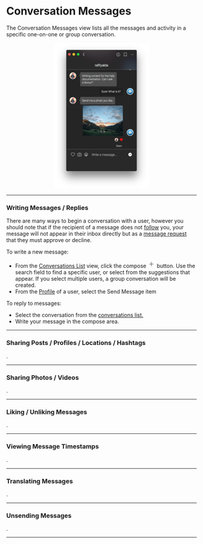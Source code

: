 # Conversation Messages

The Conversation Messages view lists all the messages and activity in a specific one-on-one or group conversation.

<p style="text-align: center; margin-top: 1em;"><img src="/views/assets/conversation.png" width="50%" height="50%" /></p>

<hr />

### Writing Messages / Replies

There are many ways to begin a conversation with a user, however you should note that if the recipient of a message does not [follow](/getstarted/follow-profile.md) you, your message will not appear in their inbox directly but as a [message request](/views/conversations/list.md#message-requests) that they must approve or decline.

To write a new message:

- From the [Conversations List](/views/conversations/list.md) view, click the compose <img src="/views/assets/compose.png" width="20" height="20" /> button. Use the search field to find a specific user, or select from the suggestions that appear. If you select multiple users, a group conversation will be created.
- From the [Profile](/views/profile.md) of a user, select the <kdb>Send Message</kdb> item

To reply to messages:

- Select the conversation from the [conversations list.](/views/conversations/list.md)
- Write your message in the compose area.

<hr />

### Sharing Posts / Profiles / Locations / Hashtags

.

<hr />

### Sharing Photos / Videos

.

<hr />

### Liking / Unliking Messages

.

<hr />

### Viewing Message Timestamps

.

<hr />

### Translating Messages

.

<hr />

### Unsending Messages

.

<hr />